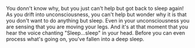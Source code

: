 You donn't know why, but you just can't help but got back to sleep again!
As you drift into unconsciousness, you can't help but wonder why it is that you don't want to do anything but sleep.
Even in your unconsciousness you are sensing that you are moving your legs.
And it's at that moment that you hear the voice chanting "Sleep...sleep" in your head.
Before you can even process what's going on, you've fallen into a deep sleep.
